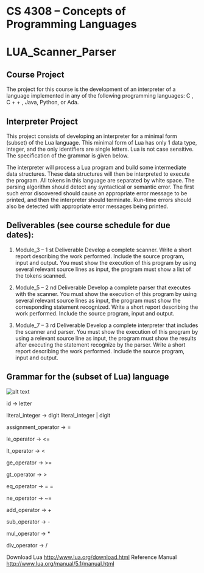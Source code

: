 # CS 4308 – Concepts of Programming Languages
# LUA_Scanner_Parser

## Course Project
The project for this course is the development of an interpreter of a language implemented in any of
the following programming languages: C , C + + , Java, Python, or Ada.

## Interpreter Project
This project consists of developing an interpreter for a minimal form (subset) of the Lua
language. This minimal form of Lua has only 1 data type, integer, and the only identifiers are
single letters. Lua is not case sensitive. The specification of the grammar is given below.

The interpreter will process a Lua program and build some intermediate data structures. These data
structures will then be interpreted to execute the program. All tokens in this language are separated by
white space. The parsing algorithm should detect any syntactical or semantic error. The first such
error discovered should cause an appropriate error message to be printed, and then the interpreter
should terminate. Run-time errors should also be detected with appropriate error messages being
printed.

## Deliverables (see course schedule for due dates):
1. Module_3 – 1 st Deliverable
Develop a complete scanner. Write a short report describing the work performed. Include the
source program, input and output. You must show the execution of this program by using
several relevant source lines as input, the program must show a list of the tokens scanned.

2. Module_5 – 2 nd Deliverable
Develop a complete parser that executes with the scanner. You must show the execution of
this program by using several relevant source lines as input, the program must show the
corresponding statement recognized. Write a short report describing the work performed.
Include the source program, input and output.

3. Module_7 – 3 rd Deliverable
Develop a complete interpreter that includes the scanner and parser. You must show the
execution of this program by using a relevant source line as input, the program must show the
results after executing the statement recognize by the parser. Write a short report describing
the work performed. Include the source program, input and output.


## Grammar for the (subset of Lua) language

![alt text](https://image.ibb.co/naT1K7/Screenshot_from_2018_04_14_12_19_33.png)

id → letter

literal_integer → digit literal_integer | digit

assignment_operator → =

le_operator → <=

lt_operator → <

ge_operator → >=

gt_operator → >

eq_operator → = =

ne_operator → ~=

add_operator → +

sub_operator → -

mul_operator → *

div_operator → /

Download Lua http://www.lua.org/download.html
Reference Manual http://www.lua.org/manual/5.1/manual.html

